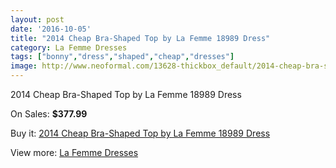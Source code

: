```yaml
---
layout: post
date: '2016-10-05'
title: "2014 Cheap Bra-Shaped Top by La Femme 18989 Dress"
category: La Femme Dresses
tags: ["bonny","dress","shaped","cheap","dresses"]
image: http://www.neoformal.com/13628-thickbox_default/2014-cheap-bra-shaped-top-by-la-femme-18989-dress.jpg
---
```

2014 Cheap Bra-Shaped Top by La Femme 18989 Dress

On Sales: **$377.99**
<a href="https://www.neoformal.com/en/la-femme-dresses-2014/4706-2014-cheap-bra-shaped-top-by-la-femme-18989-dress.html"><amp-img layout="responsive" width="600" height="600" src="//www.neoformal.com/13628-thickbox_default/2014-cheap-bra-shaped-top-by-la-femme-18989-dress.jpg" alt="2014 Cheap Bra-Shaped Top by La Femme 18989 Dress 0" /></a>
<a href="https://www.neoformal.com/en/la-femme-dresses-2014/4706-2014-cheap-bra-shaped-top-by-la-femme-18989-dress.html"><amp-img layout="responsive" width="600" height="600" src="//www.neoformal.com/13629-thickbox_default/2014-cheap-bra-shaped-top-by-la-femme-18989-dress.jpg" alt="2014 Cheap Bra-Shaped Top by La Femme 18989 Dress 1" /></a>
<a href="https://www.neoformal.com/en/la-femme-dresses-2014/4706-2014-cheap-bra-shaped-top-by-la-femme-18989-dress.html"><amp-img layout="responsive" width="600" height="600" src="//www.neoformal.com/13630-thickbox_default/2014-cheap-bra-shaped-top-by-la-femme-18989-dress.jpg" alt="2014 Cheap Bra-Shaped Top by La Femme 18989 Dress 2" /></a>
<a href="https://www.neoformal.com/en/la-femme-dresses-2014/4706-2014-cheap-bra-shaped-top-by-la-femme-18989-dress.html"><amp-img layout="responsive" width="600" height="600" src="//www.neoformal.com/13631-thickbox_default/2014-cheap-bra-shaped-top-by-la-femme-18989-dress.jpg" alt="2014 Cheap Bra-Shaped Top by La Femme 18989 Dress 3" /></a>
<a href="https://www.neoformal.com/en/la-femme-dresses-2014/4706-2014-cheap-bra-shaped-top-by-la-femme-18989-dress.html"><amp-img layout="responsive" width="600" height="600" src="//www.neoformal.com/13632-thickbox_default/2014-cheap-bra-shaped-top-by-la-femme-18989-dress.jpg" alt="2014 Cheap Bra-Shaped Top by La Femme 18989 Dress 4" /></a>

Buy it: [2014 Cheap Bra-Shaped Top by La Femme 18989 Dress](https://www.neoformal.com/en/la-femme-dresses-2014/4706-2014-cheap-bra-shaped-top-by-la-femme-18989-dress.html "2014 Cheap Bra-Shaped Top by La Femme 18989 Dress")

View more: [La Femme Dresses](https://www.neoformal.com/en/56-la-femme-dresses-2014 "La Femme Dresses")